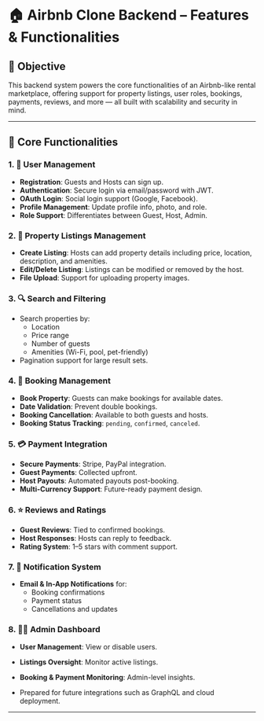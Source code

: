 # 🏠 Airbnb Clone Backend – Features & Functionalities

## 🎯 Objective

This backend system powers the core functionalities of an Airbnb-like rental marketplace, offering support for property listings, user roles, bookings, payments, reviews, and more — all built with scalability and security in mind.

---

## 🔑 Core Functionalities

### 1. 👤 User Management

- **Registration**: Guests and Hosts can sign up.
- **Authentication**: Secure login via email/password with JWT.
- **OAuth Login**: Social login support (Google, Facebook).
- **Profile Management**: Update profile info, photo, and role.
- **Role Support**: Differentiates between Guest, Host, Admin.

### 2. 🏡 Property Listings Management

- **Create Listing**: Hosts can add property details including price, location, description, and amenities.
- **Edit/Delete Listing**: Listings can be modified or removed by the host.
- **File Upload**: Support for uploading property images.

### 3. 🔍 Search and Filtering

- Search properties by:
  - Location
  - Price range
  - Number of guests
  - Amenities (Wi-Fi, pool, pet-friendly)
- Pagination support for large result sets.

### 4. 📅 Booking Management

- **Book Property**: Guests can make bookings for available dates.
- **Date Validation**: Prevent double bookings.
- **Booking Cancellation**: Available to both guests and hosts.
- **Booking Status Tracking**: `pending`, `confirmed`, `canceled`.

### 5. 💳 Payment Integration

- **Secure Payments**: Stripe, PayPal integration.
- **Guest Payments**: Collected upfront.
- **Host Payouts**: Automated payouts post-booking.
- **Multi-Currency Support**: Future-ready payment design.

### 6. ⭐ Reviews and Ratings

- **Guest Reviews**: Tied to confirmed bookings.
- **Host Responses**: Hosts can reply to feedback.
- **Rating System**: 1–5 stars with comment support.

### 7. 🔔 Notification System

- **Email & In-App Notifications** for:
  - Booking confirmations
  - Payment status
  - Cancellations and updates

### 8. 🧑‍💼 Admin Dashboard

- **User Management**: View or disable users.
- **Listings Oversight**: Monitor active listings.
- **Booking & Payment Monitoring**: Admin-level insights.

- Prepared for future integrations such as GraphQL and cloud deployment.

---
